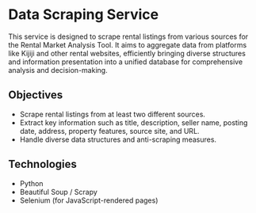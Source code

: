 # Data Scraping Service

This service is designed to scrape rental listings from various sources for the Rental Market Analysis Tool. It aims to aggregate data from platforms like Kijiji and other rental websites, efficiently bringing diverse structures and information presentation into a unified database for comprehensive analysis and decision-making.

## Objectives

- Scrape rental listings from at least two different sources.
- Extract key information such as title, description, seller name, posting date, address, property features, source site, and URL.
- Handle diverse data structures and anti-scraping measures.

## Technologies

- Python
- Beautiful Soup / Scrapy
- Selenium (for JavaScript-rendered pages)
